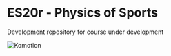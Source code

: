 # ES20r - Physics of Sports
 
Development repository for course under development

![Komotion](/img/komotionMain.png?raw=true "Form factor")

